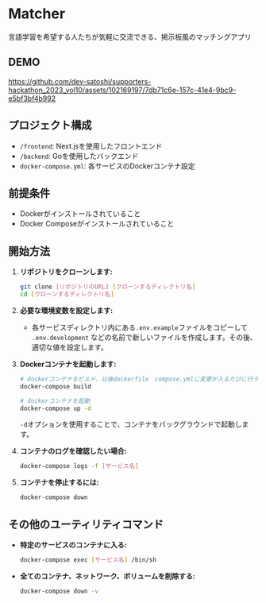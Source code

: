 # Matcher
言語学習を希望する人たちが気軽に交流できる、掲示板風のマッチングアプリ

## DEMO
https://github.com/dev-satoshi/supporters-hackathon_2023_vol10/assets/102169197/7db71c6e-157c-41e4-9bc9-e5bf3bf4b992



## プロジェクト構成

- `/frontend`: Next.jsを使用したフロントエンド
- `/backend`: Goを使用したバックエンド
- `docker-compose.yml`: 各サービスのDockerコンテナ設定

## 前提条件

- Dockerがインストールされていること
- Docker Composeがインストールされていること

## 開始方法

1. **リポジトリをクローンします:**
    ```bash
    git clone [リポジトリのURL] [クローンするディレクトリ名]
    cd [クローンするディレクトリ名]
    ```

2. **必要な環境変数を設定します:**
    - 各サービスディレクトリ内にある`.env.example`ファイルをコピーして `.env.development` などの名前で新しいファイルを作成します。その後、適切な値を設定します。


3. **Dockerコンテナを起動します:**
    ```bash
    # dockerコンテナをビルド、以後dockerfile　compose.ymlに変更が入るたびに行う必要があるが、基本的に一度でokayなはず
    docker-compose build

    # dockerコンテナを起動
    docker-compose up -d
    ```
   `-d`オプションを使用することで、コンテナをバックグラウンドで起動します。

5. **コンテナのログを確認したい場合:**
    ```bash
    docker-compose logs -f [サービス名]
    ```

6. **コンテナを停止するには:**
    ```bash
    docker-compose down
    ```

## その他のユーティリティコマンド

- **特定のサービスのコンテナに入る:**
    ```bash
    docker-compose exec [サービス名] /bin/sh
    ```

- **全てのコンテナ、ネットワーク、ボリュームを削除する:**
    ```bash
    docker-compose down -v
    ```

